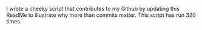I wrote a cheeky script that contributes to my Github by updating this ReadMe to illustrate why more than commits matter. This script has run 320 times.